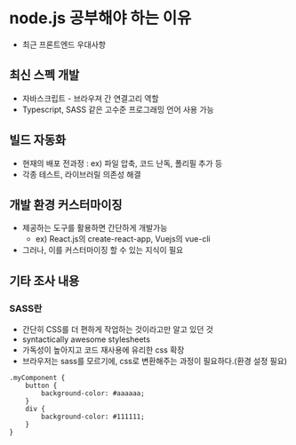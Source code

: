 # node.js 공부해야 하는 이유

- 최근 프론트엔드 우대사항

## 최신 스펙 개발
- 자바스크립트 - 브라우져 간 연결고리 역할
- Typescript, SASS 같은 고수준 프로그래밍 언어 사용 가능
## 빌드 자동화
- 현재의 배포 전과정 : ex) 파일 압축, 코드 난독, 폴리필 추가 등
- 각종 테스트, 라이브러릴 의존성 해결
## 개발 환경 커스터마이징
- 제공하는 도구를 활용하면 간단하게 개발가능
    - ex) React.js의 create-react-app, Vuejs의 vue-cli
- 그러나, 이를 커스터마이징 할 수 있는 지식이 필요

## 기타 조사 내용
### SASS란
- 간단히 CSS를 더 편하게 작업하는 것이라고만 알고 있던 것
- syntactically awesome stylesheets
- 가독성이 높아지고 코드 재사용에 유리한 css 확장
- 브라우저는 sass를 모르기에, css로 변환해주는 과정이 필요하다.(환경 설정 필요)
```
.myComponent {
    button {
        background-color: #aaaaaa;
    }
    div {
        background-color: #111111;
    }
}
```